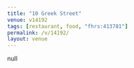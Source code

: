 ```yaml
---
title: "10 Greek Street"
venue: v14192
tags: [restaurant, food, "fhrs:413781"]
permalink: /v/14192/
layout: venue
---
```

null
